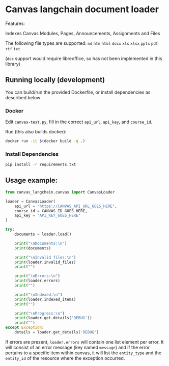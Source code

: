 # Canvas langchain document loader

Features:

Indexes Canvas Modules, Pages, Announcements, Assignments and Files

The following file types are supported:
  `md` `htm` `html` `docx` `xls` `xlsx` `pptx` `pdf` `rtf` `txt`

(`doc` support would require libreoffice, so has not been implemented in this library)

## Running locally (development)

You can build/run the provided Dockerfile, or install dependencies as described below

### Docker

Edit `canvas-test.py`, fill in the correct `api_url`, `api_key`, and `course_id`.

Run (this also builds docker):

```bash
docker run -it $(docker build -q .)
```

### Install Dependencies

```bash
pip install -r requirements.txt
```

## Usage example:

```python
from canvas_langchain.canvas import CanvasLoader

loader = CanvasLoader(
	api_url = "https://CANVAS_API_URL_GOES_HERE",
	course_id = CANVAS_ID_GOES_HERE,
	api_key = "API_KEY_GOES_HERE"
)

try:
	documents = loader.load()

	print("\nDocuments:\n")
	print(documents)

	print("\nInvalid files:\n")
	print(loader.invalid_files)
	print("")

	print("\nErrors:\n")
	print(loader.errors)
	print("")

	print("\nIndexed:\n")
	print(loader.indexed_items)
	print("")

	print("\nProgress:\n")
	print(loader.get_details('DEBUG'))
	print("")
except Exception:
	details = loader.get_details('DEBUG')
```

If errors are present, `loader.errors` will contain one list element per error. It will consist of an error message (key named `message`) and if the error pertains to a specific item within canvas, it will list the `entity_type` and the `entity_id` of the resource where the exception occurred.

